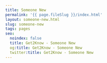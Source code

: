 ```yaml
---
title: Someone New
permalink: '{{ page.fileSlug }}/index.html'
layout: someone-new.html
slug: someone-new
tags: pages
seo:
  noindex: false
  title: Get2Know - Someone New
  og:title: Get2Know - Someone New
  twitter:title: Get2Know - Someone New
---
```




